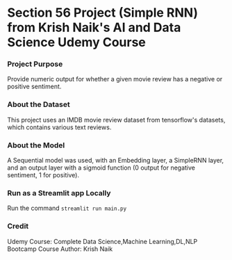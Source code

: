 # Section 56 Project (Simple RNN) from Krish Naik's AI and Data Science Udemy Course

### Project Purpose
Provide numeric output for whether a given movie review has a negative or positive sentiment.

### About the Dataset
This project uses an IMDB movie review dataset from tensorflow's datasets, which contains various text reviews.

### About the Model
A Sequential model was used, with an Embedding layer, a SimpleRNN layer, and an output layer with a sigmoid function (0 output for negative sentiment, 1 for positive).

### Run as a Streamlit app Locally
Run the command `streamlit run main.py`

### Credit
Udemy Course: Complete Data Science,Machine Learning,DL,NLP Bootcamp
Course Author: Krish Naik

